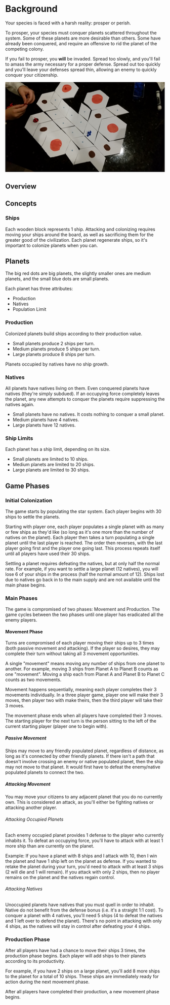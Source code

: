 # Background

Your species is faced with a harsh reality: prosper or perish.

To prosper, your species must conquer planets scattered throughout the system. Some of these planets are more desirable than others. Some have already been conquered, and require an offensive to rid the planet of the competing colony.

If you fail to prosper, you **will** be invaded. Spread too slowly, and you'll fail to amass the army necessary for a proper defense. Spread out too quickly and you'll leave your defenses spread thin, allowing an enemy to quickly conquer your citizenship.

![](layout.jpg)

## Overview

## Concepts

### Ships

Each wooden block represents 1 ship. Attacking and colonizing requires moving your ships around the board, as well as sacrificing them for the greater good of the civilization. Each planet regenerate ships, so it's important to colonize planets when you can.

## Planets

The big red dots are big planets, the slightly smaller ones are medium planets, and the small blue dots are small planets.

Each planet has three attributes:

- Production
- Natives
- Population Limit

### Production

Colonized planets build ships according to their production value.

- Small planets produce 2 ships per turn.
- Medium planets produce 5 ships per turn.
- Large planets produce 8 ships per turn.

Planets occupied by natives have no ship growth.

### Natives 

All planets have natives living on them. Even conquered planets have natives (they're simply subdued). If an occupying force completely leaves the planet, any new attempts to conquer the planets require suppressing the natives again.

- Small planets have no natives. It costs nothing to conquer a small planet.
- Medium planets have 4 natives.
- Large planets have 12 natives.

### Ship Limits

Each planet has a ship limit, depending on its size. 

- Small planets are limited to 10 ships.
- Medium planets are limited to 20 ships.
- Large planets are limited to 30 ships.

## Game Phases

### Initial Colonization

The game starts by populating the star system. Each player begins with 30 ships to settle the planets. 

Starting with player one, each player populates a single planet with as many or few ships as they'd like (so long as it's one more than the number of natives on the planet). Each player then takes a turn populating a single planet until the last player is reached. The order then reverses, with the last player going first and the player one going last. This process repeats itself until all players have used their 30 ships.

Settling a planet requires defeating the natives, but at only half the normal rate. For example, if you want to settle a large planet (12 natives), you will lose 6 of your ships in the process (half the normal amount of 12). Ships lost due to natives go back in to the main supply and are not available until the main phase begins.

### Main Phases

The game is compromised of two phases: Movement and Production. The game cycles between the two phases until one player has eradicated all the enemy players.

#### Movement Phase

Turns are compromised of each player moving their ships up to 3 times (both passive movement and attacking). If the player so desires, they may complete their turn without taking all 3 movement opportunities. 

A single "movement" means moving any number of ships from one planet to another. For example, moving 3 ships from Planet A to Planet B counts as one "movement". Moving a ship each from Planet A and Planet B to Planet C counts as two movements.

Movement happens sequentially, meaning each player completes their 3 movements individually. In a three player game, player one will make their 3 moves, then player two with make theirs, then the third player will take their 3 moves.

The movement phase ends when all players have completed their 3 moves. The starting player for the next turn is the person sitting to the left of the current starting player (player one to begin with).

##### Passive Movement

Ships may move to any friendly populated planet, regardless of distance, as long as it's connected by other friendly planets. If there isn't a path that doesn't involve crossing an enemy or native populated planet, then the ship may not move to that planet. It would first have to defeat the enemy/native populated planets to connect the two.

##### Attacking Movement

You may move your citizens to any adjacent planet that you do no currently own. This is considered an attack, as you'll either be fighting natives or attacking another player.

###### Attacking Occupied Planets

Each enemy occupied planet provides 1 defense to the player who currently inhabits it. To defeat an occupying force, you'll have to attack with at least 1 more ship than are currently on the planet.

Example: If you have a planet with 8 ships and I attack with 10, then I win the planet and have 1 ship left on the planet as defense. If you wanted to retake the planet during your turn, you'd need to attack with at least 3 ships (2 will die and 1 will remain). If you attack with only 2 ships, then no player remains on the planet and the natives regain control.

###### Attacking Natives

Unoccupied planets have natives that you must quell in order to inhabit. Native do not benefit from the defense bonus (i.e. it's a straight 1:1 cost). To conquer a planet with 4 natives, you'll need 5 ships (4 to defeat the natives and 1 left over to defend the planet). There's no point in attacking with only 4 ships, as the natives will stay in control after defeating your 4 ships.

### Production Phase

After all players have had a chance to move their ships 3 times, the production phase begins. Each player will add ships to their planets according to its productivity.

For example, if you have 2 ships on a large planet, you'll add 8 more ships to the planet for a total of 10 ships. These ships are immediately ready for action during the next movement phase.

After all players have completed their production, a new movement phase begins. 
